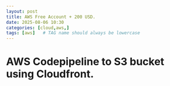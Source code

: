 ```yaml
---
layout: post
title: AWS Free Account + 200 USD.
date: 2025-08-06 10:30
categories: [cloud,aws,]
tags: [aws]   # TAG name should always be lowercase
---
```




# AWS Codepipeline to S3 bucket using Cloudfront.

